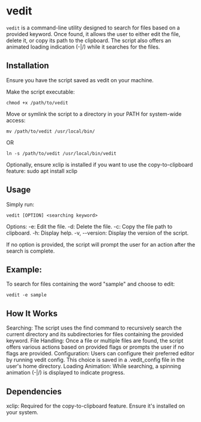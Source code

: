 # vedit

`vedit` is a command-line utility designed to search for files based on a provided keyword. Once found, it allows the user to either edit the file, delete it, or copy its path to the clipboard. The script also offers an animated loading indication (-|/) while it searches for the files.

## Installation

Ensure you have the script saved as vedit on your machine.

Make the script executable:
```shell
chmod +x /path/to/vedit
```

Move or symlink the script to a directory in your PATH for system-wide access:
```shell
mv /path/to/vedit /usr/local/bin/
```

OR

```shell
ln -s /path/to/vedit /usr/local/bin/vedit
```

Optionally, ensure xclip is installed if you want to use the copy-to-clipboard feature:
sudo apt install xclip

## Usage

Simply run:
```shell
vedit [OPTION] <searching keyword>
```

Options:
-e: Edit the file.
-d: Delete the file.
-c: Copy the file path to clipboard.
-h: Display help.
-v, --version: Display the version of the script.

If no option is provided, the script will prompt the user for an action after the search is complete.

## Example:

To search for files containing the word "sample" and choose to edit:
```shell
vedit -e sample
```

## How It Works

Searching: The script uses the find command to recursively search the current directory and its subdirectories for files containing the provided keyword.
File Handling: Once a file or multiple files are found, the script offers various actions based on provided flags or prompts the user if no flags are provided.
Configuration: Users can configure their preferred editor by running vedit config. This choice is saved in a .vedit_config file in the user's home directory.
Loading Animation: While searching, a spinning animation (-|/) is displayed to indicate progress.

## Dependencies

xclip: Required for the copy-to-clipboard feature. Ensure it's installed on your system.

